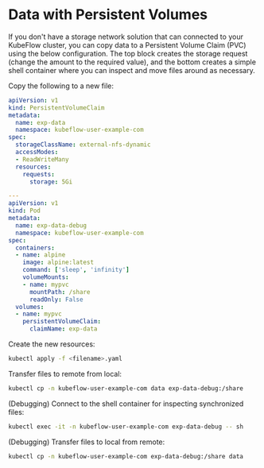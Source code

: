 # Data with Persistent Volumes

If you don't have a storage network solution that can connected to your KubeFlow cluster, you can copy data to a Persistent Volume Claim (PVC) using the below configuration. The top block creates the storage request (change the amount to the required value), and the bottom creates a simple shell container where you can inspect and move files around as necessary.

Copy the following to a new file:
```yaml
apiVersion: v1
kind: PersistentVolumeClaim
metadata:
  name: exp-data
  namespace: kubeflow-user-example-com
spec:
  storageClassName: external-nfs-dynamic
  accessModes:
  - ReadWriteMany
  resources:
    requests:
      storage: 5Gi

---
apiVersion: v1
kind: Pod
metadata:
  name: exp-data-debug
  namespace: kubeflow-user-example-com
spec:
  containers:
  - name: alpine
    image: alpine:latest
    command: ['sleep', 'infinity']
    volumeMounts:
    - name: mypvc
      mountPath: /share
      readOnly: False
  volumes:
  - name: mypvc
    persistentVolumeClaim:
      claimName: exp-data
```

Create the new resources:
```bash
kubectl apply -f <filename>.yaml
```

Transfer files to remote from local:
```bash
kubectl cp -n kubeflow-user-example-com data exp-data-debug:/share
```

(Debugging) Connect to the shell container for inspecting synchronized files:
```bash
kubectl exec -it -n kubeflow-user-example-com exp-data-debug -- sh
```

(Debugging) Transfer files to local from remote:
```bash
kubectl cp -n kubeflow-user-example-com exp-data-debug:/share data
```
